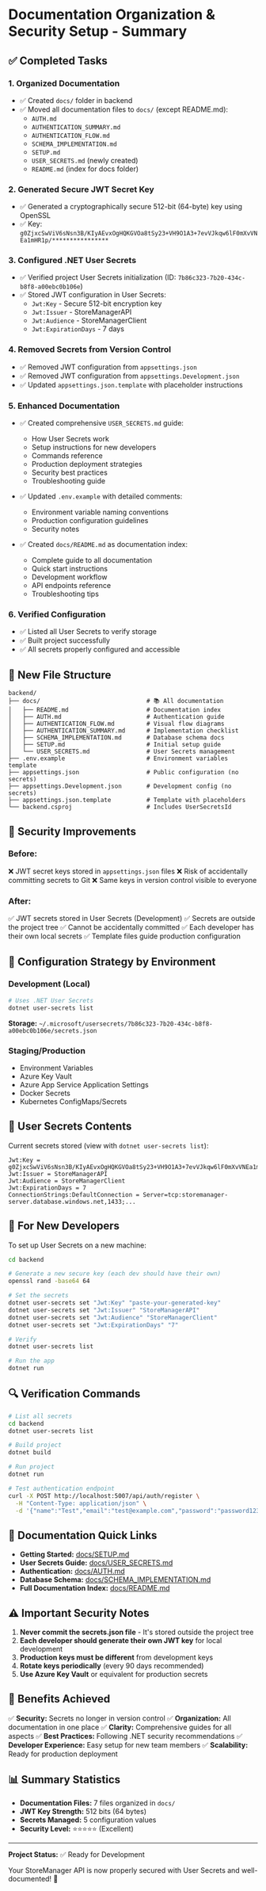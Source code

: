 # Documentation Organization & Security Setup - Summary

## ✅ Completed Tasks

### 1. Organized Documentation
- ✅ Created `docs/` folder in backend
- ✅ Moved all documentation files to `docs/` (except README.md):
  - `AUTH.md`
  - `AUTHENTICATION_SUMMARY.md`
  - `AUTHENTICATION_FLOW.md`
  - `SCHEMA_IMPLEMENTATION.md`
  - `SETUP.md`
  - `USER_SECRETS.md` (newly created)
  - `README.md` (index for docs folder)

### 2. Generated Secure JWT Secret Key
- ✅ Generated a cryptographically secure 512-bit (64-byte) key using OpenSSL
- ✅ Key: `g0ZjxcSwViV6sNsn3B/KIyAEvxOgHQKGVOa8tSy23+VH9O1A3+7evVJkqw6lF0mXvVNEa1mHR1p/****************`

### 3. Configured .NET User Secrets
- ✅ Verified project User Secrets initialization (ID: `7b86c323-7b20-434c-b8f8-a00ebc0b106e`)
- ✅ Stored JWT configuration in User Secrets:
  - `Jwt:Key` - Secure 512-bit encryption key
  - `Jwt:Issuer` - StoreManagerAPI
  - `Jwt:Audience` - StoreManagerClient
  - `Jwt:ExpirationDays` - 7 days

### 4. Removed Secrets from Version Control
- ✅ Removed JWT configuration from `appsettings.json`
- ✅ Removed JWT configuration from `appsettings.Development.json`
- ✅ Updated `appsettings.json.template` with placeholder instructions

### 5. Enhanced Documentation
- ✅ Created comprehensive `USER_SECRETS.md` guide:
  - How User Secrets work
  - Setup instructions for new developers
  - Commands reference
  - Production deployment strategies
  - Security best practices
  - Troubleshooting guide

- ✅ Updated `.env.example` with detailed comments:
  - Environment variable naming conventions
  - Production configuration guidelines
  - Security notes

- ✅ Created `docs/README.md` as documentation index:
  - Complete guide to all documentation
  - Quick start instructions
  - Development workflow
  - API endpoints reference
  - Troubleshooting tips

### 6. Verified Configuration
- ✅ Listed all User Secrets to verify storage
- ✅ Built project successfully
- ✅ All secrets properly configured and accessible

## 📁 New File Structure

```
backend/
├── docs/                              # 📚 All documentation
│   ├── README.md                      # Documentation index
│   ├── AUTH.md                        # Authentication guide
│   ├── AUTHENTICATION_FLOW.md         # Visual flow diagrams
│   ├── AUTHENTICATION_SUMMARY.md      # Implementation checklist
│   ├── SCHEMA_IMPLEMENTATION.md       # Database schema docs
│   ├── SETUP.md                       # Initial setup guide
│   └── USER_SECRETS.md                # User Secrets management
├── .env.example                       # Environment variables template
├── appsettings.json                   # Public configuration (no secrets)
├── appsettings.Development.json       # Development config (no secrets)
├── appsettings.json.template          # Template with placeholders
└── backend.csproj                     # Includes UserSecretsId
```

## 🔐 Security Improvements

### Before:
❌ JWT secret keys stored in `appsettings.json` files
❌ Risk of accidentally committing secrets to Git
❌ Same keys in version control visible to everyone

### After:
✅ JWT secrets stored in User Secrets (Development)
✅ Secrets are outside the project tree
✅ Cannot be accidentally committed
✅ Each developer has their own local secrets
✅ Template files guide production configuration

## 🎯 Configuration Strategy by Environment

### Development (Local)
```bash
# Uses .NET User Secrets
dotnet user-secrets list
```
**Storage:** `~/.microsoft/usersecrets/7b86c323-7b20-434c-b8f8-a00ebc0b106e/secrets.json`

### Staging/Production
- Environment Variables
- Azure Key Vault
- Azure App Service Application Settings
- Docker Secrets
- Kubernetes ConfigMaps/Secrets

## 📝 User Secrets Contents

Current secrets stored (view with `dotnet user-secrets list`):

```
Jwt:Key = g0ZjxcSwViV6sNsn3B/KIyAEvxOgHQKGVOa8tSy23+VH9O1A3+7evVJkqw6lF0mXvVNEa1mHR1p/****************
Jwt:Issuer = StoreManagerAPI
Jwt:Audience = StoreManagerClient
Jwt:ExpirationDays = 7
ConnectionStrings:DefaultConnection = Server=tcp:storemanager-server.database.windows.net,1433;...
```

## 🚀 For New Developers

To set up User Secrets on a new machine:

```bash
cd backend

# Generate a new secure key (each dev should have their own)
openssl rand -base64 64

# Set the secrets
dotnet user-secrets set "Jwt:Key" "paste-your-generated-key"
dotnet user-secrets set "Jwt:Issuer" "StoreManagerAPI"
dotnet user-secrets set "Jwt:Audience" "StoreManagerClient"
dotnet user-secrets set "Jwt:ExpirationDays" "7"

# Verify
dotnet user-secrets list

# Run the app
dotnet run
```

## 🔍 Verification Commands

```bash
# List all secrets
cd backend
dotnet user-secrets list

# Build project
dotnet build

# Run project
dotnet run

# Test authentication endpoint
curl -X POST http://localhost:5007/api/auth/register \
  -H "Content-Type: application/json" \
  -d '{"name":"Test","email":"test@example.com","password":"password123"}'
```

## 📖 Documentation Quick Links

- **Getting Started:** [docs/SETUP.md](docs/SETUP.md)
- **User Secrets Guide:** [docs/USER_SECRETS.md](docs/USER_SECRETS.md)
- **Authentication:** [docs/AUTH.md](docs/AUTH.md)
- **Database Schema:** [docs/SCHEMA_IMPLEMENTATION.md](docs/SCHEMA_IMPLEMENTATION.md)
- **Full Documentation Index:** [docs/README.md](docs/README.md)

## ⚠️ Important Security Notes

1. **Never commit the secrets.json file** - It's stored outside the project tree
2. **Each developer should generate their own JWT key** for local development
3. **Production keys must be different** from development keys
4. **Rotate keys periodically** (every 90 days recommended)
5. **Use Azure Key Vault** or equivalent for production secrets

## 🎉 Benefits Achieved

✅ **Security:** Secrets no longer in version control
✅ **Organization:** All documentation in one place
✅ **Clarity:** Comprehensive guides for all aspects
✅ **Best Practices:** Following .NET security recommendations
✅ **Developer Experience:** Easy setup for new team members
✅ **Scalability:** Ready for production deployment

## 📊 Summary Statistics

- **Documentation Files:** 7 files organized in `docs/`
- **JWT Key Strength:** 512 bits (64 bytes)
- **Secrets Managed:** 5 configuration values
- **Security Level:** ⭐⭐⭐⭐⭐ (Excellent)

---

**Project Status:** ✅ Ready for Development

Your StoreManager API is now properly secured with User Secrets and well-documented! 🎉
